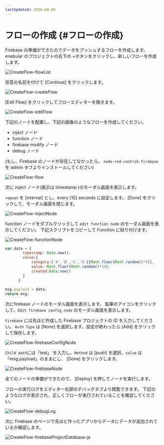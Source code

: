 ```yaml
---
lastUpdated: 2018-08-09
---
```


# フローの作成 {#フローの作成}

Firebase の準備ができたのでデータをプッシュするフローを作成します。
enebular のプロジェクトの右下の +ボタンをクリックし、新しいフローを作成します。

![CreateFlow-flowList](./../../../../img/InfoMotion/DataSource/Firebase/CreateFlow-flowList.png)


任意の名前を付けて [Continue] をクリックします。

![CreateFlow-createFlow](./../../../../img/InfoMotion/DataSource/Firebase/CreateFlow-createFlow.png)


[Edit Flow] をクリックしてフローエディターを開きます。

![CreateFlow-editFlow](./../../../../img/InfoMotion/DataSource/Firebase/CreateFlow-editFlow.png)


下記のノードを配置し、下記の画像のようなフローを作成してください。

* inject ノード
* function ノード
* firebase modify ノード
* debug ノード

(もし、Firebase のノードが存在してなかったら、 `node-red-contrib-firebase` を admin タブよりインストールしてください)

![CreateFlow-flow](./../../../../img/InfoMotion/DataSource/Firebase/CreateFlow-flow.png)


次に inject ノード(表示は timestamp )のモーダル画面を表示します。

 `repeat` を [interval] とし、every [10] seconds に設定します。
 [Done] をクリックして、モーダル画面を閉じます。

![CreateFlow-injectNode](./../../../../img/InfoMotion/DataSource/Firebase/CreateFlow-injectNode.png)


function ノードをダブルクリックして `edit function node` のモーダル画面を表示してください。
下記スクリプトをコピーして Function に貼り付けます。

![CreateFlow-functionNode](./../../../../img/InfoMotion/DataSource/Firebase/CreateFlow-functionNode.png)


```javascript
var data = {
        timestamp: Date.now(),
        value:{
            category:['A','B','C','D'][Math.floor(Math.random()*4)],
            value: Math.floor(Math.random()*10),
            created:Date.now()
        }
      }
      
msg.payload = data;
return msg;
```


次にfirebase ノードのモーダル画面を表示します。
鉛筆のアイコンをクリックして、`Edit firebase config node` のモーダル画面を表示します。

`Firebase` には先ほど作成した Firebase プロジェクトの ID を入力してください。
`Auth Type` は [None] を選択します。設定が終わったら [Add] をクリックして保存します。

![CreateFlow-firebaseConfigNode](./../../../../img/InfoMotion/DataSource/Firebase/CreateFlow-firebaseConfigNode.png)


`Child path`には「test」 を入力し、`Method` は [push] を選択、`value` は「msg.payload」のままにし、 [Done] をクリックします。

![CreateFlow-firebaseNode](./../../../../img/InfoMotion/DataSource/Firebase/CreateFlow-firebaseNode.png)


全てのノードの準備ができたので、 [Deploy] を押してノードを実行します。

フローの実行ログをエディター右部のデバッグタブより閲覧できます。
下記のようなログが表示され、正しくフローが実行されていることを確認してください。

![CreateFlow-debugLog](./../../../../img/InfoMotion/DataSource/Firebase/CreateFlow-debugLog.png)


次に Firebase のページで先ほど作ったアプリからデータにデータが追加されているか確認します。

![CreateFlow-firebaseProjectDatabase-ja](./../../../../img/InfoMotion/DataSource/Firebase/CreateFlow-firebaseProjectDatabase-ja.png)